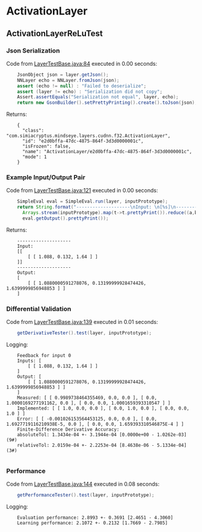 # ActivationLayer
## ActivationLayerReLuTest
### Json Serialization
Code from [LayerTestBase.java:84](../../../../../../../../../MindsEye/src/test/java/com/simiacryptus/mindseye/layers/LayerTestBase.java#L84) executed in 0.00 seconds: 
```java
    JsonObject json = layer.getJson();
    NNLayer echo = NNLayer.fromJson(json);
    assert (echo != null) : "Failed to deserialize";
    assert (layer != echo) : "Serialization did not copy";
    Assert.assertEquals("Serialization not equal", layer, echo);
    return new GsonBuilder().setPrettyPrinting().create().toJson(json);
```

Returns: 

```
    {
      "class": "com.simiacryptus.mindseye.layers.cudnn.f32.ActivationLayer",
      "id": "e2d0bffa-47dc-4875-864f-3d3d0000001c",
      "isFrozen": false,
      "name": "ActivationLayer/e2d0bffa-47dc-4875-864f-3d3d0000001c",
      "mode": 1
    }
```



### Example Input/Output Pair
Code from [LayerTestBase.java:121](../../../../../../../../../MindsEye/src/test/java/com/simiacryptus/mindseye/layers/LayerTestBase.java#L121) executed in 0.00 seconds: 
```java
    SimpleEval eval = SimpleEval.run(layer, inputPrototype);
    return String.format("--------------------\nInput: \n[%s]\n--------------------\nOutput: \n%s",
      Arrays.stream(inputPrototype).map(t->t.prettyPrint()).reduce((a,b)->a+",\n"+b).get(),
      eval.getOutput().prettyPrint());
```

Returns: 

```
    --------------------
    Input: 
    [[
    	[ [ 1.088, 0.132, 1.64 ] ]
    ]]
    --------------------
    Output: 
    [
    	[ [ 1.0880000591278076, 0.13199999928474426, 1.6399999856948853 ] ]
    ]
```



### Differential Validation
Code from [LayerTestBase.java:139](../../../../../../../../../MindsEye/src/test/java/com/simiacryptus/mindseye/layers/LayerTestBase.java#L139) executed in 0.01 seconds: 
```java
    getDerivativeTester().test(layer, inputPrototype);
```
Logging: 
```
    Feedback for input 0
    Inputs: [
    	[ [ 1.088, 0.132, 1.64 ] ]
    ]
    Output: [
    	[ [ 1.0880000591278076, 0.13199999928474426, 1.6399999856948853 ] ]
    ]
    Measured: [ [ 0.9989738464355469, 0.0, 0.0 ], [ 0.0, 1.0000169277191162, 0.0 ], [ 0.0, 0.0, 1.0001659393310547 ] ]
    Implemented: [ [ 1.0, 0.0, 0.0 ], [ 0.0, 1.0, 0.0 ], [ 0.0, 0.0, 1.0 ] ]
    Error: [ [ -0.001026153564453125, 0.0, 0.0 ], [ 0.0, 1.6927719116210938E-5, 0.0 ], [ 0.0, 0.0, 1.659393310546875E-4 ] ]
    Finite-Difference Derivative Accuracy:
    absoluteTol: 1.3434e-04 +- 3.1944e-04 [0.0000e+00 - 1.0262e-03] (9#)
    relativeTol: 2.0159e-04 +- 2.2253e-04 [8.4638e-06 - 5.1334e-04] (3#)
    
```

### Performance
Code from [LayerTestBase.java:144](../../../../../../../../../MindsEye/src/test/java/com/simiacryptus/mindseye/layers/LayerTestBase.java#L144) executed in 0.08 seconds: 
```java
    getPerformanceTester().test(layer, inputPrototype);
```
Logging: 
```
    Evaluation performance: 2.8993 +- 0.3691 [2.4651 - 4.3060]
    Learning performance: 2.1072 +- 0.2132 [1.7669 - 2.7985]
    
```

